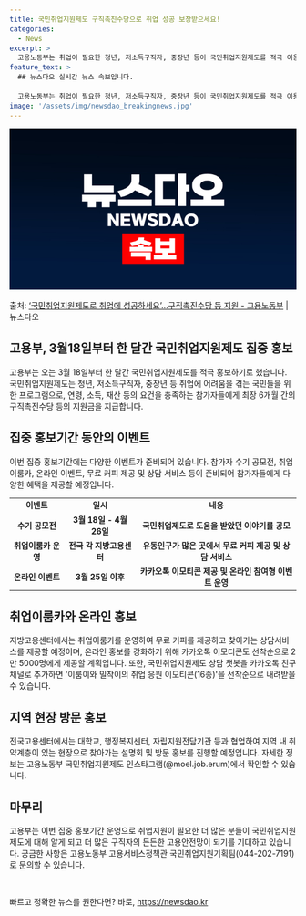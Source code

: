 ```yaml
---
title: 국민취업지원제도 구직촉진수당으로 취업 성공 보장받으세요!
categories:
  - News
excerpt: >
  고용노동부는 취업이 필요한 청년, 저소득구직자, 중장년 등이 국민취업지원제도를 적극 이용할 수 있도록 오는 …
feature_text: >
  ## 뉴스다오 실시간 뉴스 속보입니다.

  고용노동부는 취업이 필요한 청년, 저소득구직자, 중장년 등이 국민취업지원제도를 적극 이용할 수 있도록 오는 …
image: '/assets/img/newsdao_breakingnews.jpg'
---
```


![뉴스다오 속보](/assets/img/newsdao_breakingnews.jpg)

<p>출처: <a href="https://newsdao.kr/3363" rel="dofollow">‘국민취업지원제도로 취업에 성공하세요’…구직촉진수당 등 지원 - 고용노동부</a> | 뉴스다오</p>

<h2 data-ke-size="size26">고용부, 3월18일부터 한 달간 국민취업지원제도 집중 홍보</h2>
<p data-ke-size="size16">고용부는 오는 3월 18일부터 한 달간 국민취업지원제도를 적극 홍보하기로 했습니다. 국민취업지원제도는 청년, 저소득구직자, 중장년 등 취업에 어려움을 겪는 국민들을 위한 프로그램으로, 연령, 소득, 재산 등의 요건을 충족하는 참가자들에게 최장 6개월 간의 구직촉진수당 등의 지원금을 지급합니다.</p>

<h2 data-ke-size="size24">집중 홍보기간 동안의 이벤트</h2>
<p data-ke-size="size16">이번 집중 홍보기간에는 다양한 이벤트가 준비되어 있습니다. 참가자 수기 공모전, 취업이룸카, 온라인 이벤트, 무료 커피 제공 및 상담 서비스 등이 준비되어 참가자들에게 다양한 혜택을 제공할 예정입니다.</p>

<table>
  <tr>
    <td style="text-align: center; height: 17px;"><b>이벤트</b></td>
    <td style="text-align: center; height: 17px;"><b>일시</b></td>
    <td style="text-align: center; height: 17px;"><b>내용</b></td>
  </tr>
  <tr>
    <td style="text-align: center; height: 17px;"><b>수기 공모전</b></td>
    <td style="text-align: center; height: 17px;"><b>3월 18일 - 4월 26일</b></td>
    <td style="text-align: center; height: 17px;"><b>국민취업제도로 도움을 받았던 이야기를 공모</b></td>
  </tr>
  <tr>
    <td style="text-align: center; height: 17px;"><b>취업이룸카 운영</b></td>
    <td style="text-align: center; height: 17px;"><b>전국 각 지방고용센터</b></td>
    <td style="text-align: center; height: 17px;"><b>유동인구가 많은 곳에서 무료 커피 제공 및 상담 서비스</b></td>
  </tr>
  <tr>
    <td style="text-align: center; height: 17px;"><b>온라인 이벤트</b></td>
    <td style="text-align: center; height: 17px;"><b>3월 25일 이후</b></td>
    <td style="text-align: center; height: 17px;"><b>카카오톡 이모티콘 제공 및 온라인 참여형 이벤트 운영</b></td>
  </tr>
</table>

<h2 data-ke-size="size24">취업이룸카와 온라인 홍보</h2>
<p data-ke-size="size16">지방고용센터에서는 취업이룸카를 운영하여 무료 커피를 제공하고 찾아가는 상담서비스를 제공할 예정이며, 온라인 홍보를 강화하기 위해 카카오톡 이모티콘도 선착순으로 2만 5000명에게 제공할 계획입니다. 또한, 국민취업지원제도 상담 챗봇을 카카오톡 친구 채널로 추가하면 '이룸이와 밀착이의 취업 응원 이모티콘(16종)'을 선착순으로 내려받을 수 있습니다.</p>

<h2 data-ke-size="size24">지역 현장 방문 홍보</h2>
<p data-ke-size="size16">전국고용센터에서는 대학교, 행정복지센터, 자립지원전담기관 등과 협업하여 지역 내 취약계층이 있는 현장으로 찾아가는 설명회 및 방문 홍보를 진행할 예정입니다. 자세한 정보는 고용노동부 국민취업지원제도 인스타그램(@moel.job.erum)에서 확인할 수 있습니다.</p>

<h2 data-ke-size="size24">마무리</h2>
<p data-ke-size="size16">고용부는 이번 집중 홍보기간 운영으로 취업지원이 필요한 더 많은 분들이 국민취업지원제도에 대해 알게 되고 더 많은 구직자의 든든한 고용안전망이 되기를 기대하고 있습니다. 궁금한 사항은 고용노동부 고용서비스정책관 국민취업지원기획팀(044-202-7191)로 문의할 수 있습니다.</p>
<p data-ke-size="size16">&nbsp;</p> 

빠르고 정확한 뉴스를 원한다면? 바로, <a href="https://newsdao.kr" rel="dofollow">https://newsdao.kr</a>


